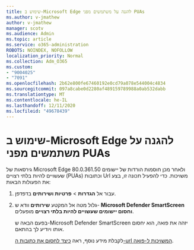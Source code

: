 ```yaml
---
title: שימוש ב-Microsoft Edge להגנה על משתמשים מפני PUAs
ms.author: v-jmathew
author: v-jmathew
manager: scotv
ms.audience: Admin
ms.topic: article
ms.service: o365-administration
ROBOTS: NOINDEX, NOFOLLOW
localization_priority: Normal
ms.collection: Adm_O365
ms.custom:
- "9004025"
- "7091"
ms.openlocfilehash: 2b62e800fe67460192e0cd79a078e544004c4834
ms.sourcegitcommit: 097a8cabe0d2280af489159789988a0ab532dabb
ms.translationtype: MT
ms.contentlocale: he-IL
ms.lasthandoff: 12/11/2020
ms.locfileid: "49678439"
---
```

# <a name="use-microsoft-edge-to-protect-users-against-puas"></a>שימוש ב-Microsoft Edge להגנה על משתמשים מפני PUAs

גירסאות של Microsoft Edge 80.0.361.50 ולאחר מכן חוסמות הורדות של יישומים שעשויים להיות בלתי רצויים (PUAs) וכתובות Url משויכות. כדי להפעיל תכונה זו, בצע את הפעולות הבאות:

1. עבור אל **הגדרות**  >  **פרטיות ושירותים** בדפדפן.

2. גלול מטה אל המקטע **שירותים** וודא ש- **Microsoft Defender SmartScreen** **וחסום יישומים שעשויים להיות בלתי רצויים** מופעלים.

    בפעם הבאה ש-Microsoft Defender SmartScreen יזהה את פואה, הוא יחסום אותו ויודיע לך בהתאם.

    לקבלת מידע נוסף, ראה [כיצד לחסום את כתובות ה-url המשויכות ל-פואה](https://go.microsoft.com/fwlink/?linkid=2133024).
